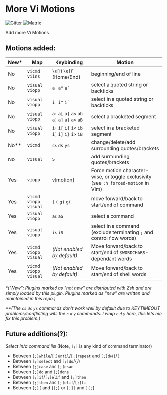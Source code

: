 # More Vi Motions

[![Gitter](https://badges.gitter.im/zsh-vi-more/community.svg)](https://gitter.im/zsh-vi-more/community?utm_source=badge&utm_medium=badge&utm_campaign=pr-badge)
[![Matrix](https://img.shields.io/matrix/zsh-vi-more_community:gitter.im)](https://matrix.to/#/#zsh-vi-more_community:gitter.im)

Add more Vi Motions

## Motions added:


| New\* | Map | Keybinding | Motion |
| --- | --- | --- | --- |
| No | `vicmd` `viins` | `\e[H` `\e[F` (Home/End) | beginning/end of line |
| No | `visual` `viopp` | `a'` `a"` ```a` ``` | select a quoted string or backticks |
| No | `visual` `viopp` | `i'` `i"` ```i` ``` | select in a quoted string or backticks |
| No | `visual` `viopp` | `a(` `a[` `a{` `a<` `ab` `a)` `a]` `a}` `a>` `aB` | select a bracketed segment |
| No | `visual` `viopp` | `i(` `i[` `i{` `i<` `ib` `i)` `i]` `i}` `i>` `iB` | select in a bracketed segment |
| No\*\* | `vicmd` | `cs` `ds` `ys` | change/delete/add surrounding quotes/brackets |
| No | `visual` | `S` | add surrounding quotes/brackets |
| Yes | `viopp` | `v`[motion] | Force motion character-wise, or toggle exclusivity (see `:h forced-motion` in Vim) |
| Yes | `vicmd` `viopp` `visual` | `)` `(` `g)` `g(` | move forward/back to start/end of command |
| Yes | `visual` `viopp` | `as` `aS` | select a command |
| Yes | `visual` `viopp` | `is` `iS` | select in a command (exclude terminating `;` and control flow words) |
| Yes | `vicmd` `viopp` `visual` | _(Not enabled by default)_ | Move forward/back to start/end of `$WORDCHARS`-dependant words |
| Yes | `vicmd` `viopp` `visual` | _(Not enabled by default)_ | Move forward/back to start/end of shell words |

_\*("New": Plugins marked as "not new" are distributed with Zsh and are simply loaded by this plugin.
Plugins marked as "new" are written and maintained in this repo.)_

_\*\*(The `cs` `ds` `ys` commands don't work well by default due to KEYTIMEOUT problems/conflicting with the `c` `d` `y` commands. I wrap `c` `d` `y` here, this lets me fix this problem.)_

## Future additions(?):

*Select in/a command list* (Note, `[;]` is any kind of command terminator)

- Between `[;]while`/`[;]until`/`[;]repeat` and `[;]do`/`{`/`(`
- Between `[;]select` and `[;]do`/`{`/`(`
- Between `[;]case` and `[;]esac`
- Between `[;]do` and `[;]done`
- Between `[;]if`/`[;]elif` and `[;]then`
- Between `[;]then` and `[;]elif`/`[;]fi`
- Between `[;]{` and `}[;]` or `[;](` and `)[;]`
